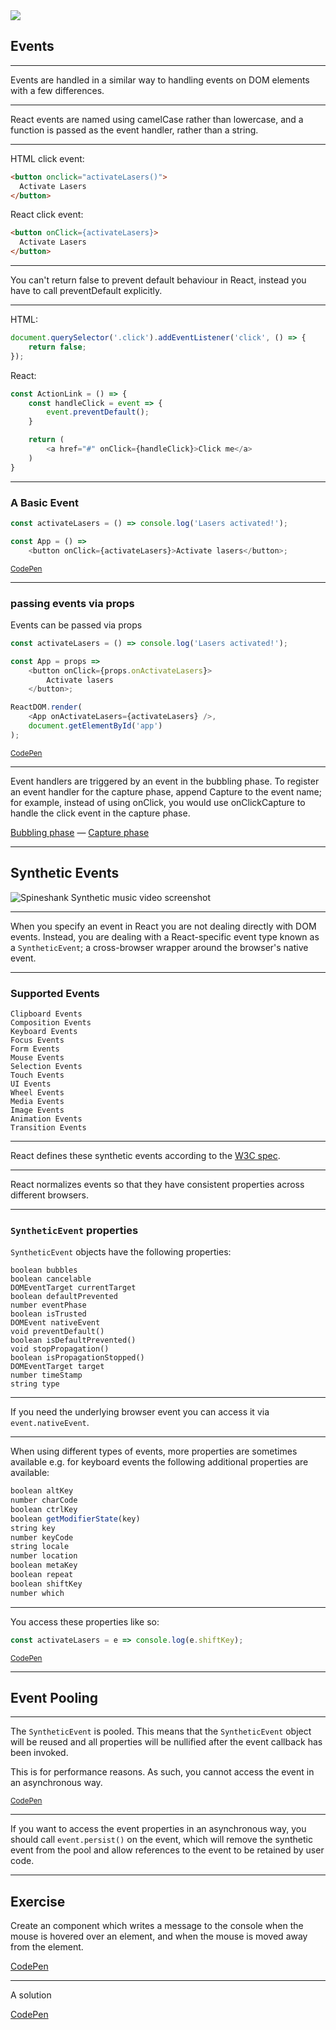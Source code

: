 <img src="img/react.svg" class="spin logo logo--small" />

## Events

------

Events are handled in a similar way to handling events on DOM elements with a few differences.

---

React events are named using camelCase rather than lowercase, and a function is passed as the event handler, rather than a string.

---

HTML click event:

```html
<button onclick="activateLasers()">
  Activate Lasers
</button>
```

React click event:

```html
<button onClick={activateLasers}>
  Activate Lasers
</button>
```

---

You can't return false to prevent default behaviour in React, instead you have to call preventDefault explicitly.

---

HTML:

```js
document.querySelector('.click').addEventListener('click', () => {
    return false;
});
```

React:

```js
const ActionLink = () => {
    const handleClick = event => {
        event.preventDefault();
    }

    return (
        <a href="#" onClick={handleClick}>Click me</a>
    )
}
```

---

### A Basic Event

```js
const activateLasers = () => console.log('Lasers activated!');

const App = () =>
    <button onClick={activateLasers}>Activate lasers</button>;
```

[<small>CodePen</small>](https://goo.gl/vcYZ8v)

---

### passing events via props

Events can be passed via props

```js
const activateLasers = () => console.log('Lasers activated!');

const App = props =>
    <button onClick={props.onActivateLasers}>
        Activate lasers
    </button>;

ReactDOM.render(
    <App onActivateLasers={activateLasers} />,
    document.getElementById('app')
);
```

[<small>CodePen</small>](http://goo.gl/k9TEG8)

---

Event handlers are triggered by an event in the bubbling phase. To register an event handler for the capture phase, append Capture to the event name; for example, instead of using onClick, you would use onClickCapture to handle the click event in the capture phase.

[Bubbling phase](http://goo.gl/iKax8R) — [Capture phase](http://goo.gl/Bw5fJw)

------

## Synthetic Events

![Spineshank Synthetic music video screenshot](img/spineshank-synthetic.jpg)

---

When you specify an event in React you are not dealing directly with DOM events. Instead, you are dealing with a React-specific event type known as a `SyntheticEvent`; a cross-browser wrapper around the browser's native event.

---

### Supported Events

```
Clipboard Events
Composition Events
Keyboard Events
Focus Events
Form Events
Mouse Events
Selection Events
Touch Events
UI Events
Wheel Events
Media Events
Image Events
Animation Events
Transition Events
```

---

React defines these synthetic events according to the [W3C spec](https://www.w3.org/TR/DOM-Level-3-Events/).

---

React normalizes events so that they have consistent properties across different browsers.


---

### `SyntheticEvent` properties

`SyntheticEvent` objects have the following properties:

```
boolean bubbles
boolean cancelable
DOMEventTarget currentTarget
boolean defaultPrevented
number eventPhase
boolean isTrusted
DOMEvent nativeEvent
void preventDefault()
boolean isDefaultPrevented()
void stopPropagation()
boolean isPropagationStopped()
DOMEventTarget target
number timeStamp
string type
```

---

If you need the underlying browser event you can access it via `event.nativeEvent`.

---

When using different types of events, more properties are sometimes available e.g. for keyboard events the following additional properties are available:

```js
boolean altKey
number charCode
boolean ctrlKey
boolean getModifierState(key)
string key
number keyCode
string locale
number location
boolean metaKey
boolean repeat
boolean shiftKey
number which
```

---

You access these properties like so:

```js
const activateLasers = e => console.log(e.shiftKey);
```

[<small>CodePen</small>](https://goo.gl/3k5jji)

------

## Event Pooling

---

The `SyntheticEvent` is pooled. This means that the `SyntheticEvent` object will be reused and all properties will be nullified after the event callback has been invoked.

This is for performance reasons. As such, you cannot access the event in an asynchronous way.

[<small>CodePen</small>](https://goo.gl/UzoHYs)

---

If you want to access the event properties in an asynchronous way, you should call `event.persist()` on the event, which will remove the synthetic event from the pool and allow references to the event to be retained by user code.

------

## Exercise

Create an component which writes a message to the console when the mouse is hovered over an element, and when the mouse is moved away from the element.

[CodePen](https://goo.gl/xLZZTt)

---

A solution

[CodePen](https://goo.gl/HP77kSt)


